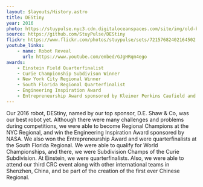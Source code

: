 ```yaml
---
layout: $layouts/History.astro
title: DEStiny
year: 2016
photo: https://stuypulse.nyc3.cdn.digitaloceanspaces.com/site/img/old-bots/2016_DEStiny.jpg
source: https://github.com/StuyPulse/DEStiny
flickr: https://www.flickr.com/photos/stuypulse/sets/72157682402164502
youtube_links:
    - name: Robot Reveal
      url: https://www.youtube.com/embed/GJgHRqm4ego
awards: 
    - Einstein Field Quarterfinalist
    - Curie Championship Subdivison Winner
    - New York City Regional Winner
    - South Florida Regional Quarterfinalist
    - Engineering Inspiration Award
    - Entrepreneurship Award sponsored by Kleiner Perkins Caufield and Byers
---
```

Our 2016 robot, DEStiny, named by our top sponsor, D.E. Shaw & Co, was our best robot yet. Although there were many challenges and problems during competitions, we were able to become Regional Champions at the NYC Regional, and win the Engineering Inspiration Award sponsored by NASA. We also won the Entrepreneurship Award and were quarterfinalists at the South Florida Regional. We were able to qualify for World Championships, and there, we were Subdivision Champs of the Curie Subdivision. At Einstein, we were quarterfinalists. Also, we were able to attend our third CRC event along with other international teams in Shenzhen, China, and be part of the creation of the first ever Chinese Regional.
